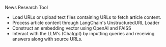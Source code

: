 News Research Tool 

- Load URLs or upload text files containing URLs to fetch article content.
- Process article content through LangChain's UnstructuredURL Loader
- Construct an embedding vector using OpenAI and FAISS
- Interact with the LLM's (Chatgpt) by inputting queries and receiving answers along with source URLs.
